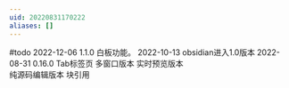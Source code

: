 ```yaml
---
uid: 20220831170222
aliases: []
---
```

#todo 
2022-12-06 1.1.0 白板功能。
2022-10-13 obsidian进入1.0版本
2022-08-31 0.16.0 Tab标签页
多窗口版本
实时预览版本   
纯源码编辑版本 
块引用